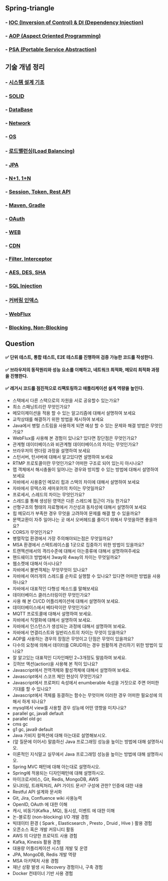 ## Spring-triangle
### - [IOC (Inversion of Control) & DI (Dependency Injection)](https://github.com/conf312/concept-description/blob/master/concept/Spring/IOC%26DI.md)
### - [AOP (Aspect Oriented Programming)](https://github.com/conf312/concept-description/blob/master/concept/Spring/AOP.md)
### - [PSA (Portable Service Abstraction)](https://github.com/conf312/concept-description/blob/master/concept/Spring/PSA.md)

## 기술 개념 정리 
### - [시스템 설계 기초](https://github.com/conf312/concept-description/tree/master/concept/%EC%8B%9C%EC%8A%A4%ED%85%9C%20%EC%84%A4%EA%B3%84)
### - [SOLID](https://github.com/conf312/tech-concept/blob/master/concept/SOLID.md)
### - [DataBase](https://github.com/conf312/tech-concept/blob/master/concept/Database.md)
### - [Network](https://github.com/conf312/tech-concept/blob/master/concept/Network.md)
### - [OS](https://github.com/conf312/tech-concept/blob/master/concept/OS.md)
### - [로드밸런싱(Load Balancing)](https://github.com/conf312/tech-concept/blob/master/concept/Load%20Balancing.md)
### - [JPA](https://github.com/conf312/tech-concept/blob/master/concept/JPA.md)
### - [N+1, 1+N](https://github.com/conf312/tech-concept/blob/master/concept/N%2B1.md)
### - [Session, Token, Rest API](https://github.com/conf312/tech-concept/blob/master/concept/WEB.md)
### - [Maven, Gradle](https://github.com/conf312/concept-description/blob/master/concept/Maven-Gradle.md)
### - [OAuth](https://github.com/conf312/tech-concept/blob/master/concept/OAuth.md)
### - [WEB](https://github.com/conf312/concept-description/blob/master/concept/WEB.md)
### - [CDN](https://github.com/conf312/concept-description/blob/master/concept/CDN.md)
### - [Filter, Interceptor](https://github.com/conf312/concept-description/blob/master/concept/Filter%26Interceptor.md)
### - [AES, DES, SHA](https://github.com/conf312/concept-description/blob/master/concept/AES%26DES%26SHA.md)
### - [SQL Injection](https://github.com/conf312/concept-description/blob/master/concept/SQL%20Injection.md)
### - [커버링 인덱스](https://github.com/conf312/concept-description/blob/master/concept/Covering%20Index.md)
### - [WebFlux](https://github.com/conf312/concept-description/blob/master/concept/WebFlux.md)
### - [Blocking, Non-Blocking](https://github.com/conf312/tech-concept/blob/master/concept/Blocking.md)

## Question
#### ✅ 단위 테스트, 통합 테스트, E2E 테스트를 진행하여 검증 가능한 코드를 작성한다.
#### ✅ 브라우저의 동작원리와 성능 요소를 이해하고, 네트워크 최적화, 메모리 최적화 과정을 진행한다.
#### ✅ 레거시 코드를 점진적으로 리팩토링하고 애플리케이션 설계 역량을 높인다.

- 스택에서 다른 스택으로의 자원을 서로 공유할수 있는가요?
- 최소 스패닝트리란 무엇인가요?
- 메모이제이션을 적용 할 수 있는 알고리즘에 대해서 설명하여 보세요
- 교착상태를 해결하기 위한 방법을 제시하여 보세요
- Java에서 병럴 스트림을 사용하게 되면 예상 할 수 있는 문제와 해결 방법은 무엇인가요?
- WebFlux를 사용해 본 경험이 있나요? 있다면 장단점은 무엇인가요?
- 관계형 데이터베이스와 비관계형 데이터베이스의 차이는 무엇인가요?
- 브라우저의 렌더링 과정을 설명하여 보세요
- 스턴서버, 턴서버에 대해서 알고있다면 설명하여 보세요
- RTMP 프로토콜이란 무엇인가요? 어떠한 구조로 되어 있는지 아시나요?
- 맵 객체에서 해시충돌이 일어나는 경우와 방지할 수 있는 방법에 대해서 설명하여 보세요
- 자바에서 사용중인 메모리 힙과 스택의 차이에 대해서 설명하여 보세요
- 자바에서 뮤텍스와 세마포어의 차이는 무엇일까요?
- 프로세서, 스레드의 차이는 무엇인가요?
- 스레드를 통해 생성된 영역은 다른 스레드에 접근이 가능 한가요?
- 선형구조의 형태의 자료형에서 가산성과 동차성에 대해서 설명하여 보세요
- 힙 메모리가 부족한 경우 무엇을 고려하여 문제를 해결 할 수 있을까요?
- 문맥교환이 자주 일어나는 곳 에서 오버헤드를 줄이기 위해서 무엇을하면 좋을까요?
- CORS가 무엇인가요?
- 병렬작업 환경에서 가장 주의해야되는점은 무엇일까요?
- MSA 환경에서 스택트레이스를 1곳으로 집중하기 위한 방법이 있을까요?
- 트랜젝션에서의 격리수준에 대해서 아는종류에 대해서 설명하여주세요
- 핸드쉐이크 방법에서 3way와 4way의 차이는 무엇일까요?
- 웹소켓에 대해서 아시나요?
- 자바에서 불변객체는 무엇무엇이 있나요?
- 자바에서 여러개의 스레드를 순차로 실행할 수 있나요? 있다면 어떠한 방법을 사용하나요?
- 자바에서 대표적인 다형성 메소드를 말해보세요
- 데이터베이스 클러스터링이란 무엇인가요?
- 사용 해 본 CI/CD 어플리케이션에 대해서 설명하여 보세요.
- 데이터베이스에서 베타락이란 무엇인가요?
- MQTT 프로토콜에 대해서 설명하여 보세요.
- 자바에서 직렬화에 대해서 설명하여 보세요.
- 자바에서 인스턴스가 생성되는 과정에 대해서 설명하여 보세요.
- 자바에서 연결리스트와 일반리스트의 차이는 무엇이 있을까요?
- AOP를 사용하는 경우의 장점은 무엇이고 단점은 무엇이 있을까요?
- 다수의 요청에 의해서 데이터를 CRUD하는 경우 원활하게 관리하기 위한 방법이 있나요?
- 잘 알고있는 대표적인 디자인패턴 2~3개정도 말씀하여 보세요.
- 깃허브 액션(action)을 사용해 본 적이 있나요?
- Javascript에서 전역객체와 활성객체에 대해서 설명하여 보세요.
- Javascript에서 스코프 체인 현상이 무엇인가요?
- Javascript에서 프로퍼티 속성에서 enumberable 속성을 거짓으로 주면 어떠한 기대를 할 수 있나요?
- Javascript에서 객체를 동결하는 함수는 무엇이며 이러한 경우 어떠한 필요성에 의해서 하게 되나요?
- mysql에서 view를 사용할 경우 성능에 어떤 영향을 미치나요?
- parallel gc, java8 default
- parallel old gc
- cms gc
- g1 gc, java9 default
- Java 가비지 컬렉션에 대해 아는대로 설명해보시오.
- (앞 질문에 이어서) 말씀하신 Java 프로그래밍 성능을 높이는 방법에 대해 설명하시오.
- 이론적인 지식말고 실무에서 Java 프로그래밍 성능을 높이는 방법에 대해 설명하시오.
- Spring MVC 패턴에 대해 아는대로 설명하시오.
- Spring에 적용되는 디자인패턴에 대해 설명하시오.
- 마이크로서비스, Git, Redis, MongoDB, AWS
- 모니터링, 트래픽처리, API 가이드 문서? 구성에 관한? 인증에 대한 내용
- Restful API 설계와 문서화
- Git, Jira, Confluence wiki 사용능력
- OpenID, OAuth 에 대한 이해
- 캐시, 비동기(Kafka , MQ), 동시성, 이벤트 에 대한 이해
- 논-블로킹 (non-blocking) I/O 개발 경험
- 빅데이터 환경 ( Spark , Elasticsearch , Presto , Druid , Hive ) 활용 경험
- 오픈소스 혹은 개발 커뮤니티 활동
- AWS 의 다양한 프로덕트 사용 경험
- Kafka, Kinesis 활용 경험
- 대용량 어플리케이션 시스템 개발 및 운영
- JPA, MongoDB, Redis 개발 역량
- MSA 아키텍처 사용 경험
- 재난 상황 발생 시 Recovery 경험이나, 구축 경험
- Docker 컨테이너 기반 사용 경험
